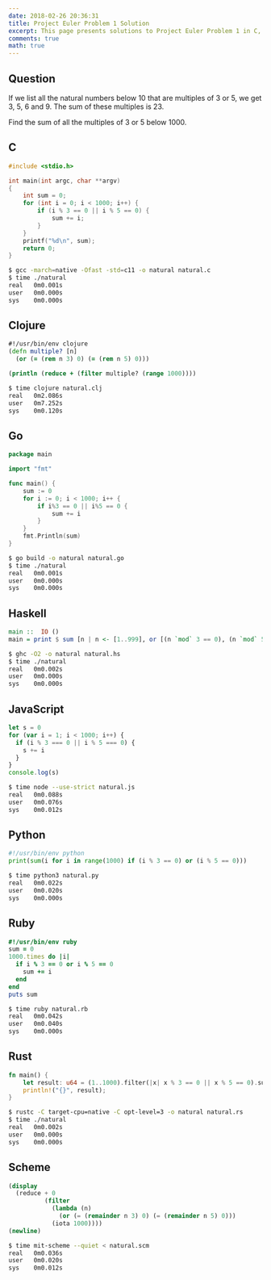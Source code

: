 ```yaml
---
date: 2018-02-26 20:36:31
title: Project Euler Problem 1 Solution
excerpt: This page presents solutions to Project Euler Problem 1 in C, Clojure, Go, Haskell, JavaScript, Python, Ruby, Rust and Scheme.
comments: true
math: true
---
```



## Question

If we list all the natural numbers below 10 that are multiples of 3 or 5, we 
get 3, 5, 6 and 9. The sum of these multiples is 23.

Find the sum of all the multiples of 3 or 5 below 1000.






## C

```c
#include <stdio.h>

int main(int argc, char **argv)
{
    int sum = 0;
    for (int i = 0; i < 1000; i++) {
        if (i % 3 == 0 || i % 5 == 0) {
            sum += i;
        }
    }
    printf("%d\n", sum);
    return 0;
}

```


```bash
$ gcc -march=native -Ofast -std=c11 -o natural natural.c
$ time ./natural
real   0m0.001s
user   0m0.000s
sys    0m0.000s
```



## Clojure

```clojure
#!/usr/bin/env clojure
(defn multiple? [n]
  (or (= (rem n 3) 0) (= (rem n 5) 0)))

(println (reduce + (filter multiple? (range 1000))))
```


```bash
$ time clojure natural.clj
real   0m2.086s
user   0m7.252s
sys    0m0.120s
```



## Go

```go
package main

import "fmt"

func main() {
    sum := 0
    for i := 0; i < 1000; i++ {
        if i%3 == 0 || i%5 == 0 {
            sum += i
        }
    }
    fmt.Println(sum)
}
```


```bash
$ go build -o natural natural.go
$ time ./natural
real   0m0.001s
user   0m0.000s
sys    0m0.000s
```



## Haskell

```haskell
main ::  IO ()
main = print $ sum [n | n <- [1..999], or [(n `mod` 3 == 0), (n `mod` 5 == 0)]]
```


```bash
$ ghc -O2 -o natural natural.hs
$ time ./natural
real   0m0.002s
user   0m0.000s
sys    0m0.000s
```



## JavaScript

```javascript
let s = 0
for (var i = 1; i < 1000; i++) {
  if (i % 3 === 0 || i % 5 === 0) {
    s += i
  }
}
console.log(s)
```


```bash
$ time node --use-strict natural.js
real   0m0.088s
user   0m0.076s
sys    0m0.012s
```



## Python

```python
#!/usr/bin/env python
print(sum(i for i in range(1000) if (i % 3 == 0) or (i % 5 == 0)))
```


```bash
$ time python3 natural.py
real   0m0.022s
user   0m0.020s
sys    0m0.000s
```



## Ruby

```ruby
#!/usr/bin/env ruby
sum = 0
1000.times do |i|
  if i % 3 == 0 or i % 5 == 0
    sum += i
  end
end
puts sum
```


```bash
$ time ruby natural.rb
real   0m0.042s
user   0m0.040s
sys    0m0.000s
```



## Rust

```rust
fn main() {
    let result: u64 = (1..1000).filter(|x| x % 3 == 0 || x % 5 == 0).sum();
    println!("{}", result);
}
```


```bash
$ rustc -C target-cpu=native -C opt-level=3 -o natural natural.rs
$ time ./natural
real   0m0.002s
user   0m0.000s
sys    0m0.000s
```



## Scheme

```scheme
(display
  (reduce + 0
          (filter
            (lambda (n)
              (or (= (remainder n 3) 0) (= (remainder n 5) 0)))
            (iota 1000))))
(newline)
```


```bash
$ time mit-scheme --quiet < natural.scm
real   0m0.036s
user   0m0.020s
sys    0m0.012s
```


